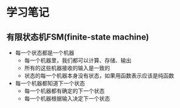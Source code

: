 # 学习笔记
## 有限状态机FSM(finite-state machine)
* 每一个状态都是一个机器
    * 每一个机器里，我们都可以计算、存储、输出
    * 所有的这些机器接收的输入是一致的
    * 状态的每一个机器本身没有状态，如果用函数表示应该是纯函数
* 每一个机器都知道下一个状态
    * 每一个机器都有确定的下一个状态
    * 每一个机器根据输入决定下一个状态